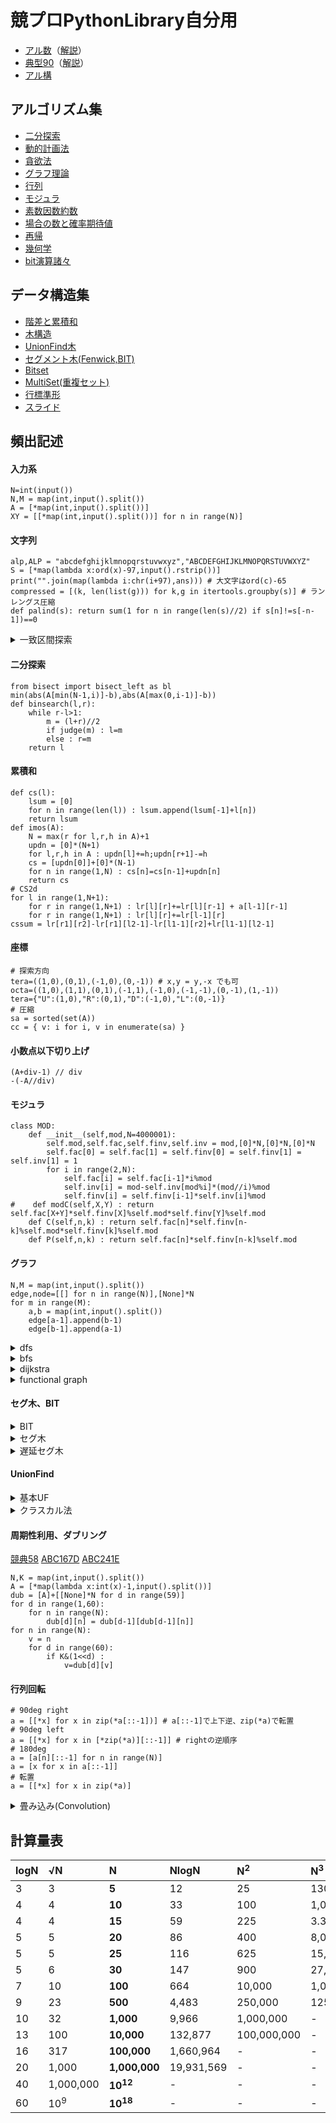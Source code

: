 # 競プロPythonLibrary自分用
- [アル数](https://atcoder.jp/contests/math-and-algorithm)（[解説](https://github.com/E869120/math-algorithm-book)）  
- [典型90](https://atcoder.jp/contests/typical90)（[解説](https://github.com/E869120/kyopro_educational_90)）
- [アル構](https://github.com/drken1215/book_algorithm_solution)
## アルゴリズム集
- [二分探索](/algorithm/BinarySearch.py)
- [動的計画法](/algorithm/DP.py)
- [貪欲法](/algorithm/Greedy.py)
- [グラフ理論](/algorithm/Graph.py)
- [行列](/algorithm/Linear.py)
- [モジュラ](/algorithm/Mod.py)
- [素数因数約数](/algorithm/Prime.py)
- [場合の数と確率期待値](/algorithm/CombinationEV.py)
- [再帰](/algorithm/Recursion.py)
- [幾何学](/algorithm/Vector.py)
- [bit演算諸々](/algorithm/Bit.py)

## データ構造集
- [階差と累積和](/struct/FDnCS.py)
- [木構造](/struct/tree.py)
- [UnionFind木](/struct/UF.py)
- [セグメント木(Fenwick,BIT)](/struct/Segment.py)
- [Bitset](/struct/Bitset.py)
- [MultiSet(重複セット)](/struct/Multiset.py)
- [行標準形](/struct/RowCanonicalForm.py)
- [スライド](/struct/Slide.py)

## 頻出記述
#### 入力系
~~~
N=int(input())
N,M = map(int,input().split())
A = [*map(int,input().split())]
XY = [[*map(int,input().split())] for n in range(N)]
~~~
#### 文字列
~~~
alp,ALP = "abcdefghijklmnopqrstuvwxyz","ABCDEFGHIJKLMNOPQRSTUVWXYZ"
S = [*map(lambda x:ord(x)-97,input().rstrip())]
print("".join(map(lambda i:chr(i+97),ans))) # 大文字はord(c)-65
compressed = [(k, len(list(g))) for k,g in itertools.groupby(s)] # ランレングス圧縮
def palind(s): return sum(1 for n in range(len(s)//2) if s[n]!=s[-n-1])==0
~~~
<details>
<summary>一致区間探索</summary>

##### Z-algorithm
[ABC257G](https://atcoder.jp/contests/abc257/tasks/abc257_g)
[解説](https://qiita.com/Pro_ktmr/items/16904c9570aa0953bf05)
~~~
def z_algo(S):
    N = len(S)
    res = [N]+[0]*(N-1)
    i=1;j=0
    while i<N:
        while i+j<N and S[j]==S[i+j]:
            j+=1
        if j==0:
            i+=1
            continue
        res[i]=j
        k = 1
        while i+k < N and res[k]+k < j:
            res[i+k] = res[k]
            k += 1
        i += k; j -= k
    return res
~~~
##### ローリングハッシュ
[ABC141E](https://atcoder.jp/contests/abc141/submissions/46893571)
[基数表](https://gist.github.com/privet-kitty/295ac9202b7abb3039b493f8238bf40f#file-modulus-random-base-pair32-txt)
~~~
class RollingHash:
    def __init__(self,N,s,b1=998244353,b2=100000007,mod=1000000007):
        self.mod,self.b1,self.b2 = mod,b1,b2
        self.h1,self.h2 = [0]*(N+1),[0]*(N+1)
        self.r1,self.r2 = [pow(b1,n,mod) for n in range(N+1)],[pow(b2,n,mod) for n in range(N+1)]
        for n in range(N) : 
            self.h1[n+1] = (self.h1[n]*self.b1+s[n])%mod
            self.h2[n+1] = (self.h2[n]*self.b2+s[n])%mod
    def get(self,l,r) : 
        return ((self.h1[r]-self.r1[r-l]*self.h1[l])%self.mod , (self.h2[r]-self.r2[r-l]*self.h2[l])%self.mod)
    def lcp(self, l1, r1, l2, r2):
        low,high = 0, min(r1-l1, r2-l2) + 1
        while high - low > 1:
            mid = (high + low) // 2
            if self.get(l1, l1 + mid) == self.get(l2, l2 + mid) : low = mid
            else : high = mid
        return low
~~~

</details>

#### 二分探索
~~~
from bisect import bisect_left as bl
min(abs(A[min(N-1,i)]-b),abs(A[max(0,i-1)]-b))
def binsearch(l,r):
    while r-l>1:
        m = (l+r)//2
        if judge(m) : l=m
        else : r=m
    return l
~~~
#### 累積和
~~~
def cs(l):
    lsum = [0]
    for n in range(len(l)) : lsum.append(lsum[-1]+l[n])
    return lsum
def imos(A):
    N = max(r for l,r,h in A)+1
    updn = [0]*(N+1)
    for l,r,h in A : updn[l]+=h;updn[r+1]-=h
    cs = [updn[0]]+[0]*(N-1)
    for n in range(1,N) : cs[n]=cs[n-1]+updn[n]
    return cs
# CS2d
for l in range(1,N+1):
    for r in range(1,N+1) : lr[l][r]+=lr[l][r-1] + a[l-1][r-1]
    for r in range(1,N+1) : lr[l][r]+=lr[l-1][r]
cssum = lr[r1][r2]-lr[r1][l2-1]-lr[l1-1][r2]+lr[l1-1][l2-1]
~~~
#### 座標
~~~
# 探索方向
tera=((1,0),(0,1),(-1,0),(0,-1)) # x,y = y,-x でも可
octa=((1,0),(1,1),(0,1),(-1,1),(-1,0),(-1,-1),(0,-1),(1,-1))
tera={"U":(1,0),"R":(0,1),"D":(-1,0),"L":(0,-1)}
# 圧縮
sa = sorted(set(A))
cc = { v: i for i, v in enumerate(sa) }
~~~
#### 小数点以下切り上げ
~~~
(A+div-1) // div
-(-A//div)
~~~
#### モジュラ
~~~
class MOD:
    def __init__(self,mod,N=4000001):
        self.mod,self.fac,self.finv,self.inv = mod,[0]*N,[0]*N,[0]*N
        self.fac[0] = self.fac[1] = self.finv[0] = self.finv[1] = self.inv[1] = 1
        for i in range(2,N):
            self.fac[i] = self.fac[i-1]*i%mod
            self.inv[i] = mod-self.inv[mod%i]*(mod//i)%mod
            self.finv[i] = self.finv[i-1]*self.inv[i]%mod
#    def modC(self,X,Y) : return self.fac[X+Y]*self.finv[X]%self.mod*self.finv[Y]%self.mod
    def C(self,n,k) : return self.fac[n]*self.finv[n-k]%self.mod*self.finv[k]%self.mod
    def P(self,n,k) : return self.fac[n]*self.finv[n-k]%self.mod
~~~
#### グラフ
~~~
N,M = map(int,input().split())
edge,node=[[] for n in range(N)],[None]*N
for m in range(M):
    a,b = map(int,input().split())
    edge[a-1].append(b-1)
    edge[b-1].append(a-1)
~~~
<details>
<summary>dfs</summary>

~~~
#import sys; sys.setrecursionlimit(10**6); import pypyjit; pypyjit.set_param('max_unroll_recursion=-1')
def dfs(pos):
    node[pos] = 1
    for p in edge[pos]:
        if node[p] is None : dfs(p)
~~~
</details>

<details>
<summary>bfs</summary>

~~~
from collections import deque
q = deque()
q.append(0)
node[0]=0
while q:
    pos = q.popleft()
    for p in edge[pos]:
        if node[p]==-1:
            q.append(p)
            node[p]=node[pos]+1

# maze
ans = [[-1]*W for h in range(H)]
q = deque([(sh,sw)])
ans[sh][sw] = 0
tera=((1,0),(0,1),(-1,0),(0,-1))
while q:
    h,w = q.popleft()
    for dh,dw in tera:
        if 0<=h+dh<H and 0<=w+dw<W and ans[h+dh][w+dw]==-1 and mp[h+dh][w+dw]==".":
            q.append((h+dh,w+dw))
            ans[h+dh][w+dw] = ans[h][w]+1
print(ans[gh][gw])
~~~
</details>

<details>
<summary>dijkstra</summary>

~~~
N,M = map(int,input().split())
edge,node=[[] for n in range(N)],[1<<60]*N
for m in range(M):
    a,b,c = map(int,input().split())
    edge[a-1].append((b-1,c))
    edge[b-1].append((a-1,c))
from heapq import heappush, heappop
def dijkstra(s):
    q = []
    heappush(q,(0,s))
    while len(q)>0 :
        dist,pos = heappop(q)
        if node[pos] < 1<<60 : continue
        node[pos] = dist
        for p,d in edge[pos]:
            if node[p] > dist+d:
                heappush(q,(dist+d,p))
~~~
</details>

<details>
<summary>functional graph</summary>

~~~
N = int(input())
a = [*map(lambda x:int(x)-1,input().split())]
heiro,visited = [],[0]*N
for n in range(N):
    if visited[n]:continue
    root = []
    while visited[n]==0:
        root.append(n)
        visited[n]=1
        n = a[n]
    if n not in root : continue
    heiro.append(root[root.index(n):])
~~~
</details>

#### セグ木、BIT

<details>
<summary>BIT</summary>

~~~
class FenT:
    def __init__(self,N):
        self.tree=[0]*(N+1)
    def add(self,n,i):
        while n<=len(self.tree)-1:
            self.tree[n]+=i
            n += n&-n
    def sum(self,l,r):
        return self._sum(r)-self._sum(l)
    def _sum(self,n):
        ans = 0
        while n>0:
            ans += self.tree[n]
            n -= n&-n
        return ans
~~~
</details>

<details>
<summary>セグ木</summary>

~~~
class SegT:
    def __init__(self,N,func,default):
        self.default = default
        self.func = func
        self.slen = 1
        while(self.slen<N) : self.slen<<=1
        self.st = [self.default] * (self.slen*2)
    def update(self,i,x):
        i += self.slen
        self.st[i] = x
        while i>=2 :
            i>>=1
            self.st[i] = self.func(self.st[i*2],self.st[i*2+1])
    def get(self,l,r):
        l += self.slen; r += self.slen
        res = self.default
        while l < r:
            if l & 1 : 
                res = self.func(res, self.st[l])
                l += 1
            if r & 1: 
                r -= 1 
                res = self.func(res, self.st[r])
            l >>= 1; r >>= 1
        return res
~~~
</details>

<details>
<summary>遅延セグ木</summary>

~~~
from atcoder.lazysegtree import LazySegTree
def op(s1,s2) : return max(s1,s2)
def mp(f,s) : return s+f
def comp(f2,f1) : return f1+f2
lst = LazySegTree(op,0,mp,comp,0,[0 for n in range(200001)])
~~~
</details>

#### UnionFind

<details>
<summary>基本UF</summary>

~~~
import sys; sys.setrecursionlimit(10**6); import pypyjit; pypyjit.set_param('max_unroll_recursion=-1')
class UnionFind:
    def __init__(self,N):
        self.uft = [n for n in range(N)]
        self.rank = [0]*N
    def root(self,pos):
        if self.uft[pos] == pos : return pos
        self.uft[pos]=self.root(self.uft[pos])
        return self.uft[pos]
    def union(self,a,b):
        ra,rb = self.root(a),self.root(b)
        if ra==rb : return
        if self.rank[ra] < self.rank[rb] :
            self.uft[ra] = rb
        else :
            self.uft[rb] = ra
            if self.rank[ra]==self.rank[rb] : self.rank[ra]+=1
    def same(self,a,b):
        return self.root(a)==self.root(b)
~~~
</details>

<details>
<summary>クラスカル法</summary>

~~~
items.sort()
ans,cnt=0,0
for c,l,r in items :
    if uf.same(l,r)==False:
        uf.union(l,r)
        ans, cnt = ans+c, cnt+1
if cnt==N : print(ans)

# heapq ver
import heapq as hq
ans,cnt=0,1
uf = UnionFind(N)
while e:
    c,l,r=hq.heappop(e)
    if uf.same(l,r)==False:
        uf.union(l,r)
        ans, cnt = ans+c, cnt+1
if cnt==N : print(ans)
else : print(-1)
~~~
</details>


#### 周期性利用、ダブリング

[競典58](https://atcoder.jp/contests/typical90/submissions/36319380)
[ABC167D](https://atcoder.jp/contests/abc167/submissions/50051923)
[ABC241E](https://atcoder.jp/contests/abc241/submissions/39758881)
~~~
N,K = map(int,input().split())
A = [*map(lambda x:int(x)-1,input().split())]
dub = [A]+[[None]*N for d in range(59)]
for d in range(1,60):
    for n in range(N):
        dub[d][n] = dub[d-1][dub[d-1][n]]
for n in range(N):
    v = n
    for d in range(60):
        if K&(1<<d) : 
            v=dub[d][v]
~~~

#### 行列回転
~~~
# 90deg right
a = [[*x] for x in zip(*a[::-1])] # a[::-1]で上下逆、zip(*a)で転置
# 90deg left
a = [[*x] for x in [*zip(*a)][::-1]] # rightの逆順序
# 180deg
a = [a[n][::-1] for n in range(N)]
a = [x for x in a[::-1]]
# 転置
a = [[*x] for x in zip(*a)]
~~~

<details>
<summary>畳み込み(Convolution)</summary>

~~~
class Convolution:
    def __init__(self,mod=998244353,K=119,M=23,W=31):
        self.mod,self.k,self.m,self.w = mod,K,M,W
        self.w = [pow(W,2**i,mod) for i in range(M,-1,-1)]
        self.iw = [pow(w,-1,mod) for w in self.w]

    def dft(self,A):
        if len(A) == 1: return
        n = len(A)
        k = n.bit_length()-1
        r = 1<<(k-1)
        for w in self.w[k:0:-1]:
            for l in range(0,n,2*r):
                wi = 1
                for i in range(r): # Gentleman-Sade butterfly
                    A[l+i],A[l+i+r] = (A[l+i]+A[l+i+r])%self.mod,(A[l+i]-A[l+i+r])*wi%self.mod
                    wi = wi*w%self.mod
            r = r//2
    def idft(self,A):
        if len(A) == 1: return
        n = len(A)
        k = (n-1).bit_length()
        r = 1
        for w in self.iw[1:k+1]:
            for l in range(0,n,2*r):
                wi = 1
                for i in range(r): # Colley-Tukey butterfly
                    A[l+i],A[l+i+r] = (A[l+i]+A[l+i+r]*wi)%self.mod,(A[l+i]-A[l+i+r]*wi)%self.mod
                    wi = wi*w%self.mod
            r = r*2
        ni = pow(n, self.mod-2, self.mod)
        for i in range(n):
            A[i] = A[i]*ni%self.mod
    def calc(self,A,B):
        n = 2**(len(A)+len(B)-2).bit_length()
        A,B = [x % self.mod for x in A]+[0]*(n-len(B)), [x % self.mod for x in B]+[0]*(n-len(B))
        self.dft(A);self.dft(B)
        C = [(A[i]*B[i])%self.mod for i in range(n)]
        self.idft(C)
        return C
~~~
</details>

## 計算量表
|logN|√N|**N**|NlogN|N<sup>2</sup>|N<sup>3</sup>|2<sup>N</sup>|N!|
|:----|:----|:----|:----|:----|:----|:----|:----|
|3|3|**5**|12|25|130|30|120|
|4|4|**10**|33|100|1,000|1,024|3,628,800|
|4|4|**15**|59|225|3.375|32,768|479,001,600|
|5|5|**20**|86|400|8,000|1,048,576|-|
|5|5|**25**|116|625|15,625|33,554,432|-|
|5|6|**30**|147|900|27,000|-|-|
|7|10|**100**|664|10,000|1,000,000|-|-|
|9|23|**500**|4,483|250,000|125,000,000|-|-|
|10|32|**1,000**|9,966|1,000,000|-|-|-|
|13|100|**10,000**|132,877|100,000,000|-|-|-|
|16|317|**100,000**|1,660,964|-|-|-|-|
|20|1,000|**1,000,000**|19,931,569|-|-|-|-|
|40|1,000,000|**10<sup>12</sup>**|-|-|-|-|-|
|60|10<sup>9</sup>|**10<sup>18</sup>**|-|-|-|-|-|

